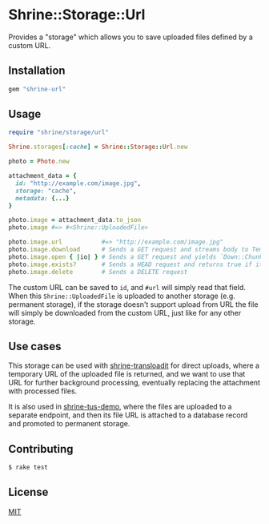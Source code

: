 # Shrine::Storage::Url

Provides a "storage" which allows you to save uploaded files defined by a
custom URL.

## Installation

```ruby
gem "shrine-url"
```

## Usage

```rb
require "shrine/storage/url"

Shrine.storages[:cache] = Shrine::Storage::Url.new
```

```rb
photo = Photo.new

attachment_data = {
  id: "http://example.com/image.jpg",
  storage: "cache",
  metadata: {...}
}

photo.image = attachment_data.to_json
photo.image #=> #<Shrine::UploadedFile>

photo.image.url           #=> "http://example.com/image.jpg"
photo.image.download      # Sends a GET request and streams body to Tempfile
photo.image.open { |io| } # Sends a GET request and yields `Down::ChunkedIO` ready for reading
photo.image.exists?       # Sends a HEAD request and returns true if it's 2xx
photo.image.delete        # Sends a DELETE request
```

The custom URL can be saved to `id`, and `#url` will simply read that field.
When this `Shrine::UploadedFile` is uploaded to another storage (e.g. permanent
storage), if the storage doesn't support upload from URL the file will simply
be downloaded from the custom URL, just like for any other storage.

## Use cases

This storage can be used with [shrine-transloadit] for direct uploads, where a
temporary URL of the uploaded file is returned, and we want to use that URL for
further background processing, eventually replacing the attachment with
processed files.

It is also used in [shrine-tus-demo], where the files are uploaded to a
separate endpoint, and then its file URL is attached to a database record and
promoted to permanent storage.

## Contributing

```sh
$ rake test
```

## License

[MIT](/LICENSE.txt)

[shrine-transloadit]: https://github.com/janko-m/shrine-transloadit
[shrine-tus-demo]: https://github.com/janko-m/shrine-tus-demo
